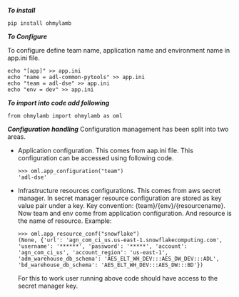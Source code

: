 ***To install***
```
pip install ohmylamb  
```

***To Configure***

To configure define team name, application name and environment name in app.ini file.
```
echo "[app]" >> app.ini
echo "name = adl-common-pytools" >> app.ini
echo "team = adl-dse" >> app.ini
echo "env = dev" >> app.ini

```

***To import into code add following***
```
from ohmylamb import ohmylamb as oml

```

***Configuration handling***
Configuration management has been split into two areas.

- Application configuration. This comes from aap.ini file. This configuration can be accessed using following code.
    ```
    >>> oml.app_configuration("team")
    'adl-dse'
    ```
- Infrastructure resources configurations. This comes from aws secret manager. In secret manager resource configuration are stored as key value pair under a key. Key convention: {team}/{env}/{resourcename}. Now team and env come from application configuration. And resource is the name of resource. Example:
    ```
    >>> oml.app_resource_conf("snowflake")
    (None, {'url': 'agn_com_ci_us.us-east-1.snowflakecomputing.com', 'username': '******', 'password': '*****', 'account': 'agn_com_ci_us', 'account_region': 'us-east-1', 'adm_warehouse_db_schema': 'AES_ELT_WH_DEV:::AES_DW_DEV:::ADL', 'bd_warehouse_db_schema': 'AES_ELT_WH_DEV:::AES_DW:::BD'}) 
    ```
    For this to work user running above code should have access to the secret manager key.


